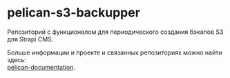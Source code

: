# pelican-s3-backupper

Репозиторий с функционалом для периодического создания бэкапов S3 для Strapi CMS.

Больше информации и проекте и связанных репозиториях можно найти здесь:  
[pelican-documentation](https://github.com/TourmalineCore/pelican-documentation).
